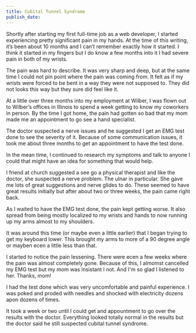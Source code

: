 ```yaml
---
title: Cubital Tunnel Syndrome
publish_date:
---
```


Shortly after starting my first full-time job as a web developer, I started experiencing pretty significant pain in my hands. At the time of this writing, it’s been about 10 months and I can’t remember exactly how it started. I think it started in my fingers but I do know a few months into it I had severe pain in both of my wrists.

The pain was hard to describe. It was very sharp and deep, but at the same time I could not pin point where the pain was coming from. It felt as if my wrists were forced to be bent in a way they were not supposed to. They did not looks this way but they sure did feel like it.

At a little over three months into my employment at Wilber, I was flown out to Wilber’s offices in Illinois to spend a week getting to know my coworkers in person. By the time I got home, the pain had gotten so bad that my mom made me an appointment to go see a hand specialist.

The doctor suspected a nerve issues and he suggested I get an EMG test done to see the severity of it. Because of some communication issues, it took me about three months to get an appointment to have the test done.

In the mean time, I continued to research my symptoms and talk to anyone I could that might have an idea for something that would help.

I friend at church suggested a see go a physical therapist and like the doctor, she suspected a nerve problem. The ulnar in particular. She gave me lots of great suggestions and nerve glides to do. These seemed to have great results initially but after about two or three weeks, the pain came right back.

As I waited to have the EMG test done, the pain kept getting worse. It also spread from being mostly localized to my wrists and hands to now running up my arms almost to my shoulders.

It was around this time (or maybe even a little earlier) that I began trying to get my keyboard lower. This brought my arms to more of a 90 degree angle or mayben ecen a little less than that.

I started to notice the pain lessening. There were ecen a few weeks where the pain was almost completely gone. Because of this, I almomst cancelled my EMG test but my mom was insistant I not. And I'm so glad I listened to her. Thanks, mom!

I had the test done which was very uncomfortable and painful experience. I was poked and proded with needles and shocked with electricity dozens apon dozens of times.

It took a week or two until I could get and appountment to go over the results with the doctor. Everything looked totally normal in the results but the doctor said he still suspected cubital tunnel syndrome.
